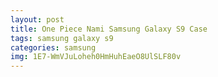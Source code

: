 ```yaml
---
layout: post
title: One Piece Nami Samsung Galaxy S9 Case
tags: samsung galaxy s9
categories: samsung
img: 1E7-WmVJuLoheh0HmHuhEaeO8UlSLF80v
---
```

